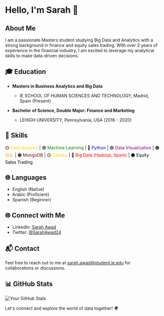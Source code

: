# Hello, I'm Sarah 👋

## About Me

I am a passionate Masters student studying Big Data and Analytics with a strong background in finance and equity sales trading. With over 3 years of experience in the financial industry, I am excited to leverage my analytical skills to make data-driven decisions.

## 🎓 Education

- **Masters in Business Analytics and Big Data**
  - IE SCHOOL OF HUMAN SCIENCES AND TECHNOLOGY, Madrid, Spain (Present)

- **Bachelor of Science, Double Major: Finance and Marketing**
  - LEHIGH UNIVERSITY, Pennsylvania, USA (2016 - 2020)
 
## 🚀 Skills

🟡 <span style="color: #FFD700;">Data Analysis</span> |
🟢 <span style="color: #008000;">Machine Learning</span> |
🔵 <span style="color: #0000FF;">Python</span> |
🟣 <span style="color: #800080;">Data Visualization</span> |
🟠 <span style="color: #FFA500;">SQL</span> |
🟤 <span style="color: #8B0000;">MongoDB</span> |
🟡 <span style="color: #FFD700;">Dataiku</span> |
🔴 <span style="color: #FF0000;">Big Data (Hadoop, Spark)</span> |
⚫ <span style="color: #000000;">Equity Sales Trading</span>

## 🌐 Languages

- English (Native)
- Arabic (Proficient)
- Spanish (Beginner)


## 🌐 Connect with Me

- LinkedIn: [Sarah Awad](https://www.linkedin.com/in/SarahAwad24/)
- Twitter: [@SarahAwad24](https://twitter.com/SarahAwad24)

## 📬 Contact

Feel free to reach out to me at [sarah.awad@student.ie.edu](mailto:sarah.awad@student.ie.edu) for collaborations or discussions.

## 📊 GitHub Stats

![Your GitHub Stats](https://github-readme-stats.vercel.app/api?username=YourUsername&show_icons=true&theme=dark)

Let's connect and explore the world of data together! 🌍
